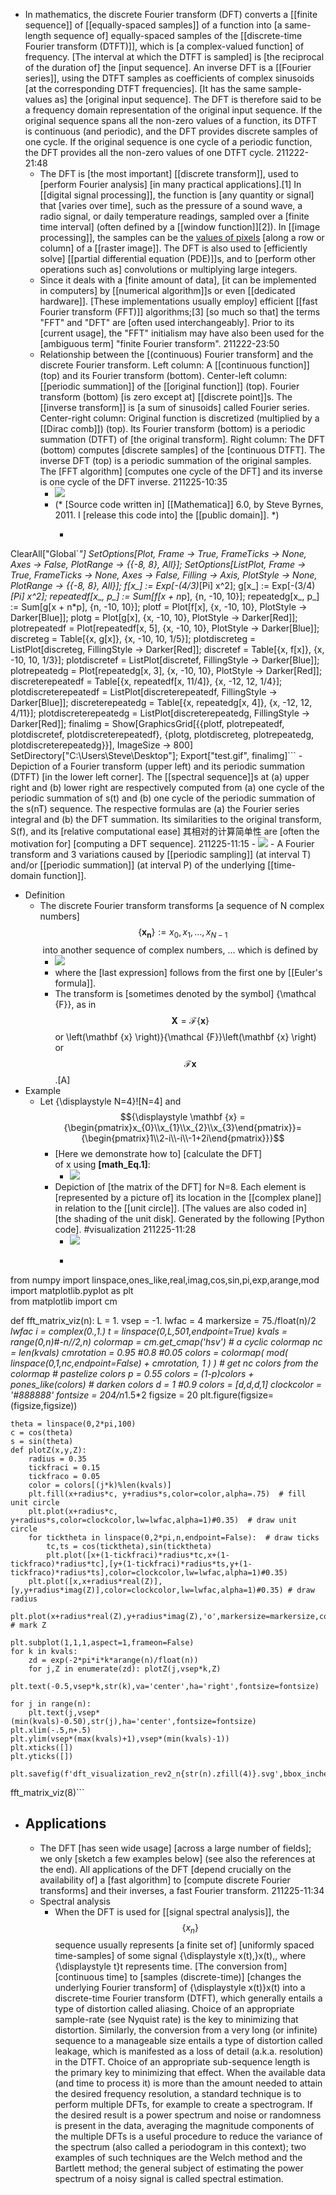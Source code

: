 - In mathematics, the discrete Fourier transform (DFT) converts a [[finite sequence]] of [[equally-spaced samples]] of a function into [a same-length sequence of] equally-spaced samples of the [[discrete-time Fourier transform (DTFT)]], which is [a complex-valued function] of frequency. [The interval at which the DTFT is sampled] is [the reciprocal of the duration of] the [input sequence]. An inverse DFT is a [[Fourier series]], using the DTFT samples as coefficients of complex sinusoids [at the corresponding DTFT frequencies]. [It has the same sample-values as] the [original input sequence]. The DFT is therefore said to be a frequency domain representation of the original input sequence. If the original sequence spans all the non-zero values of a function, its DTFT is continuous (and periodic), and the DFT provides discrete samples of one cycle. If the original sequence is one cycle of a periodic function, the DFT provides all the non-zero values of one DTFT cycle.
211222-21:48
    - The DFT is [the most important] [[discrete transform]], used to [perform Fourier analysis] [in many practical applications].[1] In [[digital signal processing]], the function is [any quantity or signal] that [varies over time], such as the pressure of a sound wave, a radio signal, or daily temperature readings, sampled over a [finite time interval] (often defined by a [[window function]][2]). In [[image processing]], the samples can be the [values of pixels]([[pixel]]) [along a row or column] of a [[raster image]]. The DFT is also used to [efficiently solve] [[partial differential equation (PDE)]]s, and to [perform other operations such as] convolutions or multiplying large integers.
    - Since it deals with a [finite amount of data], [it can be implemented in computers] by [[numerical algorithm]]s or even [[dedicated hardware]]. [These implementations usually employ] efficient [[fast Fourier transform (FFT)]] algorithms;[3] [so much so that] the terms "FFT" and "DFT" are [often used interchangeably]. Prior to its [current usage], the "FFT" initialism may have also been used for the [ambiguous term] "finite Fourier transform".
211222-23:50
    - Relationship between the [(continuous) Fourier transform] and the discrete Fourier transform. Left column: A [[continuous function]] (top) and its Fourier transform (bottom). Center-left column: [[periodic summation]] of the [[original function]] (top). Fourier transform (bottom) [is zero except at] [[discrete point]]s. The [[inverse transform]] is [a sum of sinusoids] called Fourier series. Center-right column: Original function is discretized (multiplied by a [[Dirac comb]]) (top). Its Fourier transform (bottom) is a periodic summation (DTFT) of [the original transform]. Right column: The DFT (bottom) computes [discrete samples] of the [continuous DTFT]. The inverse DFT (top) is a periodic summation of the original samples. The [FFT algorithm] [computes one cycle of the DFT] and its inverse is one cycle of the DFT inverse.
211225-10:35
        - ![](https://firebasestorage.googleapis.com/v0/b/firescript-577a2.appspot.com/o/imgs%2Fapp%2FXELiu-NovaKG%2FYskQ1iFtF9.gif?alt=media&token=ee34fa5f-d910-441b-bbd2-3a58c6dc91aa)
        - (* [Source code written in] [[Mathematica]] 6.0, by Steve Byrnes, 2011. I [release this code into] the [[public domain]]. *)
            - ```python
ClearAll["Global`*"]
SetOptions[Plot, Frame -> True, FrameTicks -> None, Axes -> False, PlotRange -> {{-8, 8}, All}];
SetOptions[ListPlot, Frame -> True, FrameTicks -> None, Axes -> False,
   Filling -> Axis, PlotStyle -> None, PlotRange -> {{-8, 8}, All}];
f[x_] := Exp[-(4/3)*\[Pi] x^2];
g[x_] := Exp[-(3/4)*\[Pi] x^2];
repeatedf[x_, p_] := Sum[f[x + n*p], {n, -10, 10}];
repeatedg[x_, p_] := Sum[g[x + n*p], {n, -10, 10}];
plotf = Plot[f[x], {x, -10, 10}, PlotStyle -> Darker[Blue]];
plotg = Plot[g[x], {x, -10, 10}, PlotStyle -> Darker[Red]];
plotrepeatedf = Plot[repeatedf[x, 5], {x, -10, 10}, PlotStyle -> Darker[Blue]];
discreteg = Table[{x, g[x]}, {x, -10, 10, 1/5}];
plotdiscreteg = ListPlot[discreteg, FillingStyle -> Darker[Red]];
discretef = Table[{x, f[x]}, {x, -10, 10, 1/3}];
plotdiscretef = ListPlot[discretef, FillingStyle -> Darker[Blue]];
plotrepeatedg = Plot[repeatedg[x, 3], {x, -10, 10}, PlotStyle -> Darker[Red]];
discreterepeatedf = Table[{x, repeatedf[x, 11/4]}, {x, -12, 12, 1/4}];
plotdiscreterepeatedf = ListPlot[discreterepeatedf, FillingStyle -> Darker[Blue]];
discreterepeatedg = Table[{x, repeatedg[x, 4]}, {x, -12, 12, 4/11}];
plotdiscreterepeatedg = ListPlot[discreterepeatedg, FillingStyle -> Darker[Red]];
finalimg = Show[GraphicsGrid[{{plotf, plotrepeatedf, plotdiscretef, plotdiscreterepeatedf},
    {plotg, plotdiscreteg, plotrepeatedg, plotdiscreterepeatedg}}], ImageSize -> 800]
SetDirectory["C:\\Users\\Steve\\Desktop"];
Export["test.gif", finalimg]```
    - Depiction of a Fourier transform (upper left) and its periodic summation (DTFT) [in the lower left corner]. The [[spectral sequence]]s at (a) upper right and (b) lower right are respectively computed from (a) one cycle of the periodic summation of s(t) and (b) one cycle of the periodic summation of the s(nT) sequence. The respective formulas are (a) the Fourier series integral and (b) the DFT summation. Its similarities to the original transform, S(f), and its [relative computational ease] 其相对的计算简单性 are [often the motivation for] [computing a DFT sequence].
211225-11:15
        - ![](https://firebasestorage.googleapis.com/v0/b/firescript-577a2.appspot.com/o/imgs%2Fapp%2FXELiu-NovaKG%2Fof3KbwrZCL.jpg?alt=media&token=17c3ef90-9dd8-41f9-a731-3e9a316ec2eb)
        - A Fourier transform and 3 variations caused by [[periodic sampling]] (at interval T) and/or [[periodic summation]] (at interval P) of the underlying [[time-domain function]].
- Definition
    - The discrete Fourier transform transforms [a sequence of N complex numbers] $${\displaystyle \left\{\mathbf {x_{n}} \right\}:=x_{0},x_{1},\ldots ,x_{N-1}}$$ into another sequence of complex numbers, ... which is defined by
        - ![](https://firebasestorage.googleapis.com/v0/b/firescript-577a2.appspot.com/o/imgs%2Fapp%2FXELiu-NovaKG%2Fs2geHTMjnJ.png?alt=media&token=8c7610bd-9b8b-44e7-8fff-9f16cb961074)
        - where the [last expression] follows from the first one by [[Euler's formula]].
        - The transform is [sometimes denoted by the symbol] {\mathcal {F}}, as in $$\mathbf {X} ={\mathcal {F}}\left\{\mathbf {x} \right\}$$ or \left(\mathbf {x} \right)}{\mathcal {F}}\left(\mathbf {x} \right) or $${\displaystyle {\mathcal {F}}\mathbf {x} }$$.[A]
- Example
    - Let {\displaystyle N=4}![N=4] and 
$${\displaystyle \mathbf {x} ={\begin{pmatrix}x_{0}\\x_{1}\\x_{2}\\x_{3}\end{pmatrix}}={\begin{pmatrix}1\\2-i\\-i\\-1+2i\end{pmatrix}}}$$
        - [Here we demonstrate how to] [calculate the DFT] of x using **[math_Eq.1]**:
            - ![](https://firebasestorage.googleapis.com/v0/b/firescript-577a2.appspot.com/o/imgs%2Fapp%2FXELiu-NovaKG%2Fw0Zi_3NeLH.png?alt=media&token=3700a6b5-c046-4d10-ad8f-524601d8c9e3)
        - Depiction of [the matrix of the DFT] for N=8. Each element is [represented by a picture of] its location in the [[complex plane]] in relation to the [[unit circle]]. [The values are also coded in] [the shading of the unit disk]. Generated by the following [Python code]. #visualization
211225-11:28
            - ![](https://firebasestorage.googleapis.com/v0/b/firescript-577a2.appspot.com/o/imgs%2Fapp%2FXELiu-NovaKG%2FlVkq40m4Y_.png?alt=media&token=64f653c4-cade-49f8-a295-00756ab04776)
            - ```python
from numpy import linspace,ones_like,real,imag,cos,sin,pi,exp,arange,mod
import matplotlib.pyplot as plt  
from matplotlib import cm

def fft_matrix_viz(n):
    L = 1.
    vsep = -1.
    lwfac = 4
    markersize = 75./float(n)/2 *lwfac
    i = complex(0.,1.)
    t = linspace(0,L,501,endpoint=True)
    kvals = range(0,n)#-n//2,n)
    colormap = cm.get_cmap('hsv') # a cyclic colormap
    nc = len(kvals)
    cmrotation = 0.95 #0.8  #0.05
    colors = colormap( mod( linspace(0,1,nc,endpoint=False) + cmrotation, 1 ) )  # get nc colors from the colormap
    # pastelize colors
    p = 0.55
    colors = (1-p)*colors + p*ones_like(colors)
    # darken colors
    d = 1 #0.9
    colors *= [d,d,d,1]
    clockcolor = '#888888'
    fontsize = 20*4/n*1.5*2
    figsize = 20
    plt.figure(figsize=(figsize,figsize))

    theta = linspace(0,2*pi,100)
    c = cos(theta)
    s = sin(theta)
    def plotZ(x,y,Z):
        radius = 0.35 
        tickfraci = 0.15
        tickfraco = 0.05
        color = colors[(j*k)%len(kvals)]
        plt.fill(x+radius*c, y+radius*s,color=color,alpha=.75)  # fill unit circle
        plt.plot(x+radius*c, y+radius*s,color=clockcolor,lw=lwfac,alpha=1)#0.35)  # draw unit circle
        for ticktheta in linspace(0,2*pi,n,endpoint=False):  # draw ticks
            tc,ts = cos(ticktheta),sin(ticktheta)
            plt.plot([x+(1-tickfraci)*radius*tc,x+(1-tickfraco)*radius*tc],[y+(1-tickfraci)*radius*ts,y+(1-tickfraco)*radius*ts],color=clockcolor,lw=lwfac,alpha=1)#0.35) 
        plt.plot([x,x+radius*real(Z)],[y,y+radius*imag(Z)],color=clockcolor,lw=lwfac,alpha=1)#0.35) # draw radius
        plt.plot(x+radius*real(Z),y+radius*imag(Z),'o',markersize=markersize,color='#505050',alpha=1) # mark Z

    plt.subplot(1,1,1,aspect=1,frameon=False)
    for k in kvals:
        zd = exp(-2*pi*i*k*arange(n)/float(n))
        for j,Z in enumerate(zd): plotZ(j,vsep*k,Z)
        plt.text(-0.5,vsep*k,str(k),va='center',ha='right',fontsize=fontsize)

    for j in range(n):
        plt.text(j,vsep*(min(kvals)-0.50),str(j),ha='center',fontsize=fontsize)
    plt.xlim(-.5,n+.5)
    plt.ylim(vsep*(max(kvals)+1),vsep*(min(kvals)-1))
    plt.xticks([])
    plt.yticks([])

    plt.savefig(f'dft_visualization_rev2_n{str(n).zfill(4)}.svg',bbox_inches='tight')

fft_matrix_viz(8)```
- ## Applications
    - The DFT [has seen wide usage] [across a large number of fields]; we only [sketch a few examples below] (see also the references at the end). All applications of the DFT [depend crucially on the availability of] a [fast algorithm] to [compute discrete Fourier transforms] and their inverses, a fast Fourier transform.
211225-11:34
    - Spectral analysis
        - When the DFT is used for [[signal spectral analysis]], the $${\displaystyle \{x_{n}\}}$$ sequence usually represents [a finite set of] [uniformly spaced time-samples] of some signal {\displaystyle x(t)\,}x(t)\,, where {\displaystyle t}t represents time. [The conversion from] [continuous time] to [samples (discrete-time)] [changes the underlying Fourier transform] of {\displaystyle x(t)}x(t) into a discrete-time Fourier transform (DTFT), which generally entails a type of distortion called aliasing. Choice of an appropriate sample-rate (see Nyquist rate) is the key to minimizing that distortion. Similarly, the conversion from a very long (or infinite) sequence to a manageable size entails a type of distortion called leakage, which is manifested as a loss of detail (a.k.a. resolution) in the DTFT. Choice of an appropriate sub-sequence length is the primary key to minimizing that effect. When the available data (and time to process it) is more than the amount needed to attain the desired frequency resolution, a standard technique is to perform multiple DFTs, for example to create a spectrogram. If the desired result is a power spectrum and noise or randomness is present in the data, averaging the magnitude components of the multiple DFTs is a useful procedure to reduce the variance of the spectrum (also called a periodogram in this context); two examples of such techniques are the Welch method and the Bartlett method; the general subject of estimating the power spectrum of a noisy signal is called spectral estimation.
